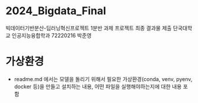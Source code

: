 # 2024_Bigdata_Final
빅데이터기반분산-딥러닝혁신프로젝트 1분반 과제 프로젝트 최종 결과물 제출
단국대학교 인공지능융합학과 72220216 박준영

# 가상환경

- readme.md 에서는 모델을 돌리기 위해서 필요한 가상환경(conda, venv, pyenv, docker 등)을 만들고 설치하는 내용, 어떤 파일을 실행해야하는지에 대한 내용 포함
